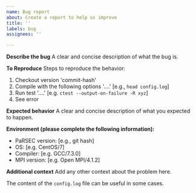 ```yaml
---
name: Bug report
about: Create a report to help us improve
title: ''
labels: bug
assignees: ''

---
```


**Describe the bug**
A clear and concise description of what the bug is.

**To Reproduce**
Steps to reproduce the behavior:
1. Checkout version 'commit-hash'
2. Compile with the following options '....'  [e.g., `head config.log`]
3. Run test '....' [e.g. `ctest --output-on-failure -R xyz`]
4. See error

**Expected behavior**
A clear and concise description of what you expected to happen.

**Environment (please complete the following information):**
 - PaRSEC version: [e.g., git hash]
 - OS: [e.g. CentOS/7]
 - Compiler: [e.g. GCC/7.3.0]
 - MPI version: [e.g. Open MPI/4.1.2]

**Additional context**
Add any other context about the problem here.

The content of the `config.log` file can be useful in some cases.
